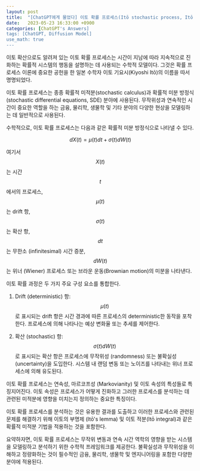 ```yaml
---
layout: post
title:  "[ChatGPT에게 물었다] 이토 확률 프로세스(Itō stochastic process, Itō diffusion)란?"
date:   2023-05-23 16:33:00 +0900
categories: [ChatGPT's Answers]
tags: [ChatGPT, Diffusion Model]
use_math: true
---
```


이토 확산으로도 알려져 있는 이토 확률 프로세스는 시간이 지남에 따라 지속적으로 진화하는 확률적 시스템의 행동을 설명하는 데 사용되는 수학적 모델이다. 그것은 확률 프로세스 이론에 중요한 공헌을 한 일본 수학자 이토 기요시(Kiyoshi Itō)의 이름을 따서 명명되었다.

이토 확률 프로세스는 종종 확률적 미적분(stochastic calculus)과 확률적 미분 방정식(stochastic differential equations, SDE) 분야에 사용된다. 무작위성과 연속적인 시간이 중요한 역할을 하는 금융, 물리학, 생물학 및 기타 분야의 다양한 현상을 모델링하는 데 일반적으로 사용된다.

수학적으로, 이토 확률 프로세스는 다음과 같은 확률적 미분 방정식으로 나타낼 수 있다.

$$dX(t) = \mu(t)dt + \sigma(t)dW(t)$$

여기서 $$X(t)$$는 시간 $$t$$에서의 프로세스, $$\mu(t)$$는 drift 항, $$\sigma(t)$$는 확산 항, $$dt$$는 무한소 (infinitesimal) 시간 증분, $$dW(t)$$는 위너 (Wiener) 프로세스 또는 브라운 운동(Brownian motion)의 미분을 나타낸다.

이토 확률 과정은 두 가지 주요 구성 요소를 통합한다.

1. Drift (deterministic) 항: $$\mu(t)$$로 표시되는 drift 항은 시간 경과에 따른 프로세스의 deterministic한 동작을 포착한다. 프로세스에 의해 나타나는 예상 변화율 또는 추세를 제어한다.

2. 확산 (stochastic) 항: $$\sigma(t)dW(t)$$로 표시되는 확산 항은 프로세스에 무작위성 (randomness) 또는 불확실성(uncertainty)을 도입한다. 시스템 내 랜덤 변동 또는 노이즈를 나타내는 위너 프로세스에 의해 유도된다.

이토 확률 프로세스는 연속성, 마르코프성 (Markovianity) 및 이토 속성의 특성들로 특징지어진다. 이토 속성은 프로세스가 어떻게 진화하고 그러한 프로세스를 분석하는 데 관련된 미적분에 영향을 미치는지 정의하는 중요한 특징이다.

이토 확률 프로세스를 분석하는 것은 유용한 결과를 도출하고 이러한 프로세스와 관련된 문제를 해결하기 위해 이토의 부명제 (Itō's lemma) 및 이토 적분(Itō integral)과 같은 확률적 미적분 기법을 적용하는 것을 포함한다.

요약하자면, 이토 확률 프로세스는 무작위 변동과 연속 시간 역학의 영향을 받는 시스템을 모델링하고 분석하기 위한 수학적 프레임워크를 제공한다. 불확실성과 무작위성을 이해하고 정량화하는 것이 필수적인 금융, 물리학, 생물학 및 엔지니어링을 포함한 다양한 분야에 적용된다.